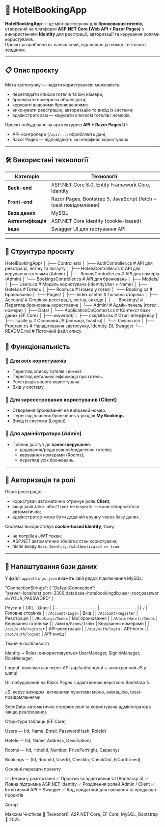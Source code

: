 # 🏨 HotelBookingApp

**HotelBookingApp** — це міні-застосунок для **бронювання готелів**, створений на платформі **ASP.NET Core (Web API + Razor Pages)** з використанням **Identity** для реєстрації, авторизації та керування ролями користувачів.  
Проєкт розроблено як навчальний, відповідно до вимог тестового завдання.

---

## 📋 Опис проєкту

Мета застосунку — надати користувачеві можливість:
- переглядати список готелів та їхні номери;
- бронювати номери на обрані дати;
- керувати власними бронюваннями;
- виконувати реєстрацію, авторизацію та вихід із системи;
- адміністраторам — керувати списком готелів і номерів.

Проєкт побудовано за архітектурою **API + Razor Pages UI**:  
- API-контролери (`/api/...`) обробляють дані,  
- Razor Pages — відповідають за інтерфейс користувача.

---

## 🛠️ Використані технології

| Категорія | Технології |
|------------|-------------|
| **Back-end** | ASP.NET Core 8.0, Entity Framework Core, Identity |
| **Front-end** | Razor Pages, Bootstrap 5, JavaScript (fetch + toast повідомлення) |
| **База даних** | MySQL |
| **Автентифікація** | ASP.NET Core Identity (cookie-based) |
| **Інше** | Swagger UI для тестування API |

---

## 🧩 Структура проєкту

HotelBookingApp/
│
├── Controllers/
│   ├── AuthController.cs         # API для реєстрації, логіну та логауту
│   ├── HotelsController.cs       # API для керування готелями (Admin)
│   ├── RoomsController.cs        # API для номерів (Admin)
│   └── BookingsController.cs     # API для бронювань
│
├── Models/
│   ├── Users.cs                  # Модель користувача (IdentityUser + Name)
│   ├── Hotel.cs                  # Готель
│   ├── Room.cs                   # Номер у готелі
│   └── Booking.cs                # Бронювання
│
├── Pages/
│   ├── Index.cshtml              # Головна сторінка
│   ├── Account/                  # Сторінки реєстрації, логіну, виходу
│   ├── Bookings/                 # Перегляд бронювань користувача
│   └── Admin/                    # Адмін-панель (готелі, номери)
│
├── Data/
│   └── ApplicationDbContext.cs   # Контекст бази даних (EF Core)
│
├── wwwroot/
│   ├── css/site.css              # Стилі інтерфейсу
│   ├── js/site.js                # Основний JS (анімації, toast-и)
│   └── favicon.ico
│
├── Program.cs                    # Налаштування застосунку, Identity, DI, Swagger
└── README.md                     # Поточний файл опису


## 🚀 Функціональність

### 🔹 Для всіх користувачів
- Перегляд списку готелів і кімнат.
- Перегляд детальної інформації про готель.
- Реєстрація нового користувача.
- Вхід у систему.

### 🔹 Для зареєстрованих користувачів (Client)
- Створення бронювання на вибраний номер.
- Перегляд власних бронювань у розділі **My Bookings**.
- Вихід із системи (Logout).

### 🔹 Для адміністратора (Admin)
- Повний доступ до **панелі керування**:
  - додавання/редагування/видалення готелів;
  - керування номерами (Rooms);
  - перегляд усіх бронювань.

---

## 🔐 Авторизація та ролі

Після реєстрації:
- користувач автоматично отримує роль **Client**;
- якщо ролі `Admin` або `Client` не існують — вони створюються автоматично;
- адміністратор може бути доданий вручну через базу даних.

Система використовує **cookie-based Identity**, тому:
- не потрібен JWT токен;
- ASP.NET автоматично зберігає стан користувача;
- після входу `User.Identity.IsAuthenticated == true`.

---

## 💾 Налаштування бази даних

У файлі `appsettings.json` вкажіть свій рядок підключення MySQL:

"ConnectionStrings": {
  "DefaultConnection": "server=localhost;port=3306;database=hotelbookingdb;user=root;password=YOUR_PASSWORD"
}

Роутинг
| URL                   | Опис               |
| --------------------- | ------------------ |
| `/`                   | Головна сторінка   |
| `/Account/Login`      | Вхід               |
| `/Account/Register`   | Реєстрація         |
| `/Bookings/Index`     | Мої бронювання     |
| `/Admin/Hotels/Index` | Керування готелями |
| `/Admin/Rooms/Index`  | Керування номерами |
| `/api/auth/register`  | API-реєстрація     |
| `/api/auth/login`     | API-логін          |
| `/api/auth/logout`    | API-вихід          |

Технічні особливості

Identity + Roles: використовується UserManager, SignInManager, RoleManager.

Logout: виконується через API /api/auth/logout + асинхронний JS у шапці.

UI: побудований на Razor Pages з адаптивною версткою Bootstrap 5.

JS: керує виходом, активними пунктами меню, анімацією, toast-повідомленнями.

SeedData: автоматично створює ролі та користувача адміністратора (якщо реалізовано).

Структура таблиць (EF Core)

Users — (Id, Name, Email, PasswordHash, RoleId)

Hotels — (Id, Name, Address, Description)

Rooms — (Id, HotelId, Number, PricePerNight, Capacity)

Bookings — (Id, RoomId, UserId, CheckIn, CheckOut, IsConfirmed)

Основні переваги проєкту

✅ Легкий у розгортанні
✅ Простий та адаптивний UI (Bootstrap 5)
✅ Повна підтримка ASP.NET Identity
✅ Розділення ролей Admin / Client
✅ Інтуїтивний API + Swagger
✅ Код придатний для навчання та продакшн-проєктів

Автор

Максим Чистіков
💼 Технології: ASP.NET Core, EF Core, MySQL, Bootstrap
📅 2025
